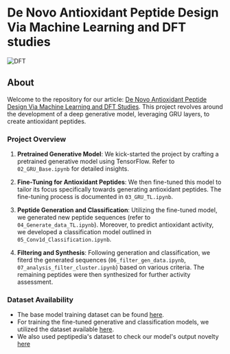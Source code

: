# De Novo Antioxidant Peptide Design Via Machine Learning and DFT studies

![DFT](https://github.com/mephisto121/DeepGenAntiOxidantPeptide/assets/71381384/318a42cd-ee02-412e-a046-5d96155811f6)

## About

Welcome to the repository for our article: [De Novo Antioxidant Peptide Design Via Machine Learning and DFT Studies](https://www.nature.com/articles/s41598-024-57247-z#citeas). This project revolves around the development of a deep generative model, leveraging GRU layers, to create antioxidant peptides.

### Project Overview

1. **Pretrained Generative Model**:
   We kick-started the project by crafting a pretrained generative model using TensorFlow. Refer to `02_GRU_Base.ipynb` for detailed insights.

2. **Fine-Tuning for Antioxidant Peptides**:
   We then fine-tuned this model to tailor its focus specifically towards generating antioxidant peptides. The fine-tuning process is documented in `03_GRU_TL.ipynb`.

3. **Peptide Generation and Classification**:
   Utilizing the fine-tuned model, we generated new peptide sequences (refer to `04_Generate_data_TL.ipynb`). Moreover, to predict antioxidant activity, we developed a classification model outlined in `05_Conv1d_Classification.ipynb`.

4. **Filtering and Synthesis**:
   Following generation and classification, we fiterd the generated sequences (`06_filter_gen_data.ipynb`, `07_analysis_filter_cluster.ipynb`) based on various criteria. The remaining peptides were then synthesized for further activity assessment.

### Dataset Availability

- The base model training dataset can be found [here](https://data.mendeley.com/datasets/nr7cs764rc/1).
- For training the fine-tuned generative and classification models, we utilized the dataset available [here](https://github.com/TobiasHeOl/AnOxPePred).
- We also used peptipedia's dataset to check our model's output novelty [here](https://app.peptipedia.cl/)

